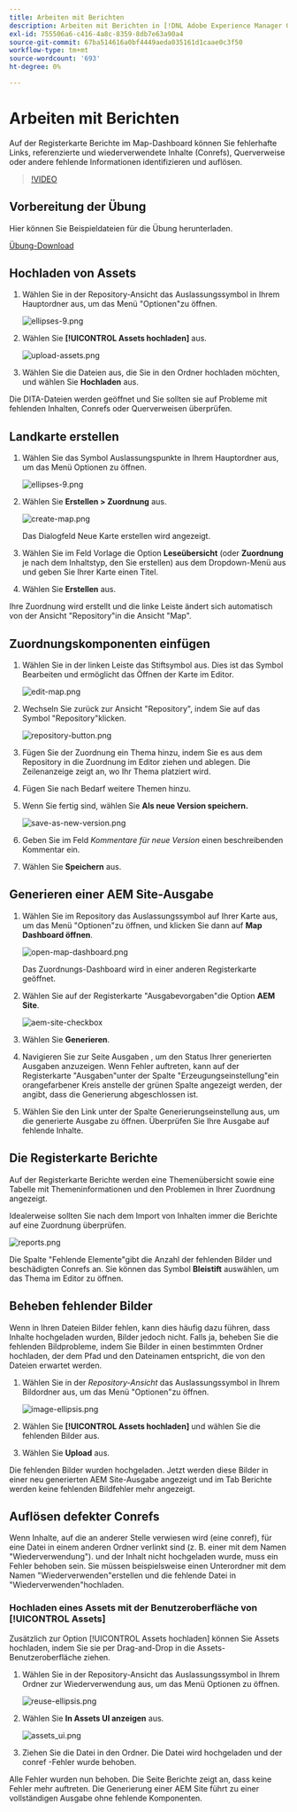 ```yaml
---
title: Arbeiten mit Berichten
description: Arbeiten mit Berichten in [!DNL Adobe Experience Manager Guides]
exl-id: 755506a6-c416-4a8c-8359-8db7e63a90a4
source-git-commit: 67ba514616a0bf4449aeda035161d1caae0c3f50
workflow-type: tm+mt
source-wordcount: '693'
ht-degree: 0%

---
```


# Arbeiten mit Berichten

Auf der Registerkarte Berichte im Map-Dashboard können Sie fehlerhafte Links, referenzierte und wiederverwendete Inhalte (Conrefs), Querverweise oder andere fehlende Informationen identifizieren und auflösen.

>[!VIDEO](https://video.tv.adobe.com/v/339039?quality=12&learn=on)

## Vorbereitung der Übung

Hier können Sie Beispieldateien für die Übung herunterladen.

[Übung-Download](assets/exercises/working-with-reports.zip)

## Hochladen von Assets

1. Wählen Sie in der Repository-Ansicht das Auslassungssymbol in Ihrem Hauptordner aus, um das Menü &quot;Optionen&quot;zu öffnen.

   ![ellipses-9.png](images/ellipses-9.png)

1. Wählen Sie **[!UICONTROL Assets hochladen]** aus.

   ![upload-assets.png](images/upload-assets.png)

1. Wählen Sie die Dateien aus, die Sie in den Ordner hochladen möchten, und wählen Sie **Hochladen** aus.

Die DITA-Dateien werden geöffnet und Sie sollten sie auf Probleme mit fehlenden Inhalten, Conrefs oder Querverweisen überprüfen.

## Landkarte erstellen

1. Wählen Sie das Symbol Auslassungspunkte in Ihrem Hauptordner aus, um das Menü Optionen zu öffnen.

   ![ellipses-9.png](images/ellipses-9.png)

1. Wählen Sie **Erstellen > Zuordnung** aus.

   ![create-map.png](images/create-map.png)

   Das Dialogfeld Neue Karte erstellen wird angezeigt.

1. Wählen Sie im Feld Vorlage die Option **Leseübersicht** (oder **Zuordnung** je nach dem Inhaltstyp, den Sie erstellen) aus dem Dropdown-Menü aus und geben Sie Ihrer Karte einen Titel.

1. Wählen Sie **Erstellen** aus.

Ihre Zuordnung wird erstellt und die linke Leiste ändert sich automatisch von der Ansicht &quot;Repository&quot;in die Ansicht &quot;Map&quot;.

## Zuordnungskomponenten einfügen

1. Wählen Sie in der linken Leiste das Stiftsymbol aus.
Dies ist das Symbol Bearbeiten und ermöglicht das Öffnen der Karte im Editor.

   ![edit-map.png](images/edit-map.png)

1. Wechseln Sie zurück zur Ansicht &quot;Repository&quot;, indem Sie auf das Symbol &quot;Repository&quot;klicken.

   ![repository-button.png](images/repository-button.png)

1. Fügen Sie der Zuordnung ein Thema hinzu, indem Sie es aus dem Repository in die Zuordnung im Editor ziehen und ablegen.
Die Zeilenanzeige zeigt an, wo Ihr Thema platziert wird.

1. Fügen Sie nach Bedarf weitere Themen hinzu.

1. Wenn Sie fertig sind, wählen Sie **Als neue Version speichern.**

   ![save-as-new-version.png](images/save-as-new-version.png)

1. Geben Sie im Feld *Kommentare für neue Version* einen beschreibenden Kommentar ein.

1. Wählen Sie **Speichern** aus.

## Generieren einer AEM Site-Ausgabe

1. Wählen Sie im Repository das Auslassungssymbol auf Ihrer Karte aus, um das Menü &quot;Optionen&quot;zu öffnen, und klicken Sie dann auf **Map Dashboard öffnen**.

   ![open-map-dashboard.png](images/open-map-dashboard.png)

   Das Zuordnungs-Dashboard wird in einer anderen Registerkarte geöffnet.
1. Wählen Sie auf der Registerkarte &quot;Ausgabevorgaben&quot;die Option **AEM Site**.

   ![aem-site-checkbox](images/aem-site-checkbox.png)

1. Wählen Sie **Generieren**.

1. Navigieren Sie zur Seite Ausgaben , um den Status Ihrer generierten Ausgaben anzuzeigen.
Wenn Fehler auftreten, kann auf der Registerkarte &quot;Ausgaben&quot;unter der Spalte &quot;Erzeugungseinstellung&quot;ein orangefarbener Kreis anstelle der grünen Spalte angezeigt werden, der angibt, dass die Generierung abgeschlossen ist.

1. Wählen Sie den Link unter der Spalte Generierungseinstellung aus, um die generierte Ausgabe zu öffnen.
Überprüfen Sie Ihre Ausgabe auf fehlende Inhalte.

## Die Registerkarte Berichte

Auf der Registerkarte Berichte werden eine Themenübersicht sowie eine Tabelle mit Themeninformationen und den Problemen in Ihrer Zuordnung angezeigt.

Idealerweise sollten Sie nach dem Import von Inhalten immer die Berichte auf eine Zuordnung überprüfen.

![reports.png](images/reports.png)

Die Spalte &quot;Fehlende Elemente&quot;gibt die Anzahl der fehlenden Bilder und beschädigten Conrefs an. Sie können das Symbol **Bleistift** auswählen, um das Thema im Editor zu öffnen.

## Beheben fehlender Bilder

Wenn in Ihren Dateien Bilder fehlen, kann dies häufig dazu führen, dass Inhalte hochgeladen wurden, Bilder jedoch nicht. Falls ja, beheben Sie die fehlenden Bildprobleme, indem Sie Bilder in einen bestimmten Ordner hochladen, der dem Pfad und den Dateinamen entspricht, die von den Dateien erwartet werden.

1. Wählen Sie in der *Repository-Ansicht* das Auslassungssymbol in Ihrem Bildordner aus, um das Menü &quot;Optionen&quot;zu öffnen.

   ![image-ellipsis.png](images/image-ellipsis.png)

1. Wählen Sie **[!UICONTROL Assets hochladen]** und wählen Sie die fehlenden Bilder aus.

1. Wählen Sie **Upload** aus.

Die fehlenden Bilder wurden hochgeladen. Jetzt werden diese Bilder in einer neu generierten AEM Site-Ausgabe angezeigt und im Tab Berichte werden keine fehlenden Bildfehler mehr angezeigt.

## Auflösen defekter Conrefs

Wenn Inhalte, auf die an anderer Stelle verwiesen wird (eine conref), für eine Datei in einem anderen Ordner verlinkt sind (z. B. einer mit dem Namen &quot;Wiederverwendung&quot;). und der Inhalt nicht hochgeladen wurde, muss ein Fehler behoben sein. Sie müssen beispielsweise einen Unterordner mit dem Namen &quot;Wiederverwenden&quot;erstellen und die fehlende Datei in &quot;Wiederverwenden&quot;hochladen.

### Hochladen eines Assets mit der Benutzeroberfläche von [!UICONTROL Assets]

Zusätzlich zur Option [!UICONTROL Assets hochladen] können Sie Assets hochladen, indem Sie sie per Drag-and-Drop in die Assets-Benutzeroberfläche ziehen.

1. Wählen Sie in der Repository-Ansicht das Auslassungssymbol in Ihrem Ordner zur Wiederverwendung aus, um das Menü Optionen zu öffnen.

   ![reuse-ellipsis.png](images/reuse-ellipsis.png)

1. Wählen Sie **In Assets UI anzeigen** aus.

   ![assets_ui.png](images/assets_ui.png)

1. Ziehen Sie die Datei in den Ordner.
Die Datei wird hochgeladen und der conref -Fehler wurde behoben.

Alle Fehler wurden nun behoben. Die Seite Berichte zeigt an, dass keine Fehler mehr auftreten. Die Generierung einer AEM Site führt zu einer vollständigen Ausgabe ohne fehlende Komponenten.
